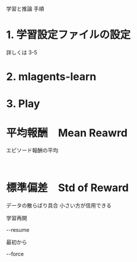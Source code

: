 学習と推論
手順

# 1. 学習設定ファイルの設定


詳しくは 3-5


# 2. mlagents-learn

# 3. Play

# 平均報酬　Mean Reawrd

エピソード報酬の平均


<br>


# 標準偏差　Std of Reward

データの散らばり具合
小さい方が信用できる



学習再開

--resume



最初から

--force

